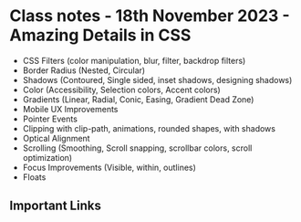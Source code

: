 # Class notes - 18th November 2023 - Amazing Details in CSS

- CSS Filters (color manipulation, blur, filter, backdrop filters)
- Border Radius (Nested, Circular)
- Shadows (Contoured, Single sided, inset shadows, designing shadows)
- Color (Accessibility, Selection colors, Accent colors)
- Gradients (Linear, Radial, Conic, Easing, Gradient Dead Zone)
- Mobile UX Improvements
- Pointer Events
- Clipping with clip-path, animations, rounded shapes, with shadows
- Optical Alignment
- Scrolling (Smoothing, Scroll snapping, scrollbar colors, scroll optimization)
- Focus Improvements (Visible, within, outlines)
- Floats

## Important Links
